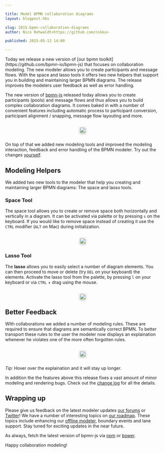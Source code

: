 ```yaml
---

title: Model BPMN collaboration diagrams
layout: blogpost.hbs

slug: 2015-bpmn-collaboration-diagrams
author: Nico Rehwaldt<https://github.com/nikku>

published: 2015-05-13 14:00

---
```


<p class="introduction">
  Today we release a new version of [our bpmn toolkit](https://github.com/bpmn-io/bpmn-js) that focuses on collaboration modeling. The new modeler allows you to create participants and message flows.
  With the space and lasso tools it offers two new helpers that support you in building and
  maintaining larger BPMN diagrams. The release improves the modelers user feedback as well as error handling.
</p>

<!-- continue -->


The new version of [bpmn-js](https://github.com/bpmn-io/bpmn-js) released today allows you to create participants (pools) and message flows and thus allows you to build complex collaboration diagrams. It comes baked in with a number of convenient features including automatic process to participant conversion, participant alignment / snapping, message flow layouting and more.

<div style="margin: 30px 0; text-align: center">
  <img style="box-shadow: 0px 2px 6px 2px #C2C2C2; max-width: 80%" src="{{ assets }}/attachments/blog/2015/006-participant-modeling.gif">
</div>

On top of that we added new modeling tools and improved the modeling interaction, feedback and error handling of the BPMN modeler. Try out the changes [yourself](http://demo.bpmn.io).


## Modeling Helpers

We added two new tools to the modeler that help you creating and maintaining larger BPMN diagrams: The space and lasso tools.


### Space Tool

The space tool allows you to create or remove space both horizontally and vertically in a diagram. It can be activated via palette or by pressing `s` on the keyboard. If you would like to remove space instead of creating it use the `CTRL` modifier (`ALT` on Mac) during initialization.

<div style="margin: 30px 0; text-align: center">
  <img style="box-shadow: 0px 2px 6px 2px #C2C2C2; max-width: 90%" src="{{ assets }}/attachments/blog/2015/006-space-tool.gif">
</div>


### Lasso Tool

The __lasso__ allows you to easily select a number of diagram elements. You can then proceed to move or delete (try `DEL` on your keyboard) the elements. Activate the lasso tool from the palette, by pressing `l` on your keyboard or via `CTRL` + drag using the mouse.

<div style="margin: 30px 0; text-align: center">
  <img style="box-shadow: 0px 2px 6px 2px #C2C2C2; max-width: 90%" src="{{ assets }}/attachments/blog/2015/006-multi-select-tool.gif">
</div>


## Better Feedback

WIth collaborations we added a number of modeling rules. These are required to ensure that diagrams are semantically correct BPMN. To better transport these rules to the user the modeler now displays an explaination whenever he violates one of the more often forgotten rules.

<div style="margin: 30px 0; text-align: center">
  <img style="box-shadow: 0px 2px 6px 2px #C2C2C2; max-width: 90%" src="{{ assets }}/attachments/blog/2015/006-feedback.gif">
</div>

_Tip:_ Hover over the explaination and it will stay up longer.

In addition the the features above this release fixes a vast amount of minor modeling and rendering bugs.
Check out the [change log](https://github.com/bpmn-io/bpmn-js/compare/v0.9.2...v0.10.0) for all the details.


## Wrapping up

Please give us feedback on the latest modeler updates [our forums](https://forum.bpmn.io) or [Twitter](https://twitter.com/bpmn_io)! We have a number of interesting topics on [our roadmap](http://bpmn.io/roadmap). These topics include enhancing our [offline modeler](https://github.com/bpmn-io/bpmn-io-chrome), boundary events and lane support. Stay tuned for exciting updates in the near future.

As always, fetch the latest version of bpmn-js via [npm](http://npmjs.org/bpmn-js) or [bower](https://github.com/bpmn-io/bower-bpmn-js).

Happy collaboration modeling!